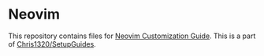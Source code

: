 # Neovim

This repository contains files for [Neovim Customization Guide](https://chris1320.github.io/SetupGuides/Text%20Editors/Neovim/Neovim.html). This is a part of [Chris1320/SetupGuides](https://github.com/Chris1320/SetupGuides).
